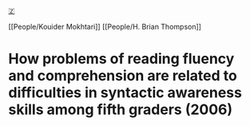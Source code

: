 [🇿](zotero://select/library/items/72WXEQ3D)

[[People/Kouider Mokhtari]] [[People/H. Brian Thompson]] 
# How problems of reading fluency and comprehension are related to difficulties in syntactic awareness skills among fifth graders (2006)

